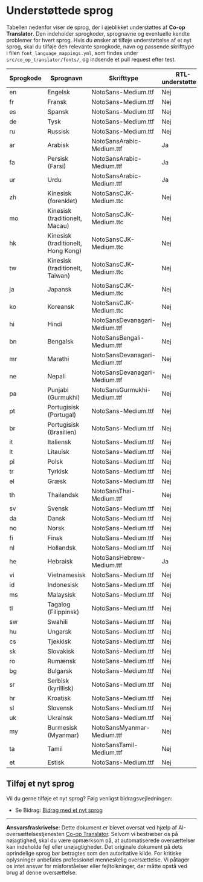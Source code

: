 <!--
CO_OP_TRANSLATOR_METADATA:
{
  "original_hash": "badae5ee6451cc1a6e367cfe5ba92efa",
  "translation_date": "2025-10-15T03:21:50+00:00",
  "source_file": "getting_started/supported-languages.md",
  "language_code": "da"
}
-->
# Understøttede sprog

Tabellen nedenfor viser de sprog, der i øjeblikket understøttes af **Co-op Translator**. Den indeholder sprogkoder, sprognavne og eventuelle kendte problemer for hvert sprog. Hvis du ønsker at tilføje understøttelse af et nyt sprog, skal du tilføje den relevante sprogkode, navn og passende skrifttype i filen `font_language_mappings.yml`, som findes under `src/co_op_translator/fonts/`, og indsende et pull request efter test.

| Sprogkode     | Sprognavn            | Skrifttype                        | RTL-understøttelse | Kendte problemer |
|---------------|----------------------|-----------------------------------|--------------------|------------------|
| en            | Engelsk              | NotoSans-Medium.ttf               | Nej                | Nej              |
| fr            | Fransk               | NotoSans-Medium.ttf               | Nej                | Nej              |
| es            | Spansk               | NotoSans-Medium.ttf               | Nej                | Nej              |
| de            | Tysk                 | NotoSans-Medium.ttf               | Nej                | Nej              |
| ru            | Russisk              | NotoSans-Medium.ttf               | Nej                | Nej              |
| ar            | Arabisk              | NotoSansArabic-Medium.ttf         | Ja                 | Nej              |
| fa            | Persisk (Farsi)      | NotoSansArabic-Medium.ttf         | Ja                 | Nej              |
| ur            | Urdu                 | NotoSansArabic-Medium.ttf         | Ja                 | Nej              |
| zh            | Kinesisk (forenklet) | NotoSansCJK-Medium.ttc            | Nej                | Nej              |
| mo            | Kinesisk (traditionelt, Macau) | NotoSansCJK-Medium.ttc    | Nej                | Nej              |
| hk            | Kinesisk (traditionelt, Hong Kong) | NotoSansCJK-Medium.ttc| Nej                | Nej              |
| tw            | Kinesisk (traditionelt, Taiwan) | NotoSansCJK-Medium.ttc   | Nej                | Nej              |
| ja            | Japansk              | NotoSansCJK-Medium.ttc            | Nej                | Nej              |
| ko            | Koreansk             | NotoSansCJK-Medium.ttc            | Nej                | Nej              |
| hi            | Hindi                | NotoSansDevanagari-Medium.ttf     | Nej                | Nej              |
| bn            | Bengalsk             | NotoSansBengali-Medium.ttf        | Nej                | Nej              |
| mr            | Marathi              | NotoSansDevanagari-Medium.ttf     | Nej                | Nej              |
| ne            | Nepali               | NotoSansDevanagari-Medium.ttf     | Nej                | Nej              |
| pa            | Punjabi (Gurmukhi)   | NotoSansGurmukhi-Medium.ttf       | Nej                | Nej              |
| pt            | Portugisisk (Portugal)| NotoSans-Medium.ttf              | Nej                | Nej              |
| br            | Portugisisk (Brasilien)| NotoSans-Medium.ttf              | Nej                | Nej              |
| it            | Italiensk            | NotoSans-Medium.ttf               | Nej                | Nej              |
| lt            | Litauisk             | NotoSans-Medium.ttf               | Nej                | Nej              |
| pl            | Polsk                | NotoSans-Medium.ttf               | Nej                | Nej              |
| tr            | Tyrkisk              | NotoSans-Medium.ttf               | Nej                | Nej              |
| el            | Græsk                | NotoSans-Medium.ttf               | Nej                | Nej              |
| th            | Thailandsk           | NotoSansThai-Medium.ttf           | Nej                | Nej              |
| sv            | Svensk               | NotoSans-Medium.ttf               | Nej                | Nej              |
| da            | Dansk                | NotoSans-Medium.ttf               | Nej                | Nej              |
| no            | Norsk                | NotoSans-Medium.ttf               | Nej                | Nej              |
| fi            | Finsk                | NotoSans-Medium.ttf               | Nej                | Nej              |
| nl            | Hollandsk            | NotoSans-Medium.ttf               | Nej                | Nej              |
| he            | Hebraisk             | NotoSansHebrew-Medium.ttf         | Ja                 | Nej              |
| vi            | Vietnamesisk         | NotoSans-Medium.ttf               | Nej                | Nej              |
| id            | Indonesisk           | NotoSans-Medium.ttf               | Nej                | Nej              |
| ms            | Malaysisk            | NotoSans-Medium.ttf               | Nej                | Nej              |
| tl            | Tagalog (Filippinsk) | NotoSans-Medium.ttf               | Nej                | Nej              |
| sw            | Swahili              | NotoSans-Medium.ttf               | Nej                | Nej              |
| hu            | Ungarsk              | NotoSans-Medium.ttf               | Nej                | Nej              |
| cs            | Tjekkisk             | NotoSans-Medium.ttf               | Nej                | Nej              |
| sk            | Slovakisk            | NotoSans-Medium.ttf               | Nej                | Nej              |
| ro            | Rumænsk              | NotoSans-Medium.ttf               | Nej                | Nej              |
| bg            | Bulgarsk             | NotoSans-Medium.ttf               | Nej                | Nej              |
| sr            | Serbisk (kyrillisk)  | NotoSans-Medium.ttf               | Nej                | Nej              |
| hr            | Kroatisk             | NotoSans-Medium.ttf               | Nej                | Nej              |
| sl            | Slovensk             | NotoSans-Medium.ttf               | Nej                | Nej              |
| uk            | Ukrainsk             | NotoSans-Medium.ttf               | Nej                | Nej              |
| my            | Burmesisk (Myanmar)  | NotoSansMyanmar-Medium.ttf        | Nej                | Nej              |
| ta            | Tamil                | NotoSansTamil-Medium.ttf          | Nej                | Nej              |
| et            | Estisk               | NotoSans-Medium.ttf               | Nej                | Nej              |

## Tilføj et nyt sprog

Vil du gerne tilføje et nyt sprog? Følg venligst bidragsvejledningen:

- Se Bidrag: <a href="../CONTRIBUTING.md#contribute-a-new-language">Bidrag med et nyt sprog</a>

---

**Ansvarsfraskrivelse**:
Dette dokument er blevet oversat ved hjælp af AI-oversættelsestjenesten [Co-op Translator](https://github.com/Azure/co-op-translator). Selvom vi bestræber os på nøjagtighed, skal du være opmærksom på, at automatiserede oversættelser kan indeholde fejl eller unøjagtigheder. Det originale dokument på dets oprindelige sprog bør betragtes som den autoritative kilde. For kritiske oplysninger anbefales professionel menneskelig oversættelse. Vi påtager os intet ansvar for misforståelser eller fejltolkninger, der måtte opstå ved brug af denne oversættelse.